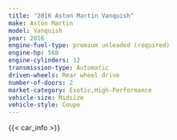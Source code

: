 ```yaml
---
title: "2016 Aston Martin Vanquish"
make: Aston Martin
model: Vanquish
year: 2016
engine-fuel-type: premium unleaded (required)
engine-hp: 568
engine-cylinders: 12
transmission-type: Automatic
driven-wheels: Rear wheel drive
number-of-doors: 2
market-category: Exotic,High-Performance
vehicle-size: Midsize
vehicle-style: Coupe
---
```


{{< car_info >}}
